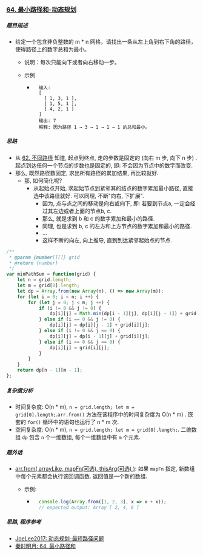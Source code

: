### [64. 最小路径和-动态规划](https://leetcode-cn.com/problems/minimum-path-sum/)

##### 题目描述

* 给定一个包含非负整数的 m * n 网格，请找出一条从左上角到右下角的路径，使得路径上的数字总和为最小。

    * 说明：每次只能向下或者向右移动一步。

    * 示例

        * ```example
            输入:
            [
              [ 1, 3, 1 ],
              [ 1, 5, 1 ],
              [ 4, 2, 1 ]
            ]
            输出: 7
            解释: 因为路径 1 → 3 → 1 → 1 → 1 的总和最小。
            ```



##### 思路

* 从 [62. 不同路径](https://leetcode-cn.com/problems/unique-paths/solution/62-bu-tong-lu-jing-pai-lie-zu-he-dong-tai-gui-hua-/) 知道, 起点到终点, 走的步数是固定的 (向右 m 步, 向下 n 步) . 起点到达任何一个节点的步数也是固定的, 即: 不会因为节点中的数字而改变.
* 那么, 既然路径数固定, 求出所有路径的累加结果, 再比较就好.
    * 那, 如何简化呢? 
        * 从起始点开始, 求起始节点到紧邻其的结点的数字累加最小路径, 直接选中该路径就好. 可以同理, 不断"向右, 下扩展".
            * 因为, 点与点之间的移动是向右或向下, 即: 若要到节点a, 一定会经过其左边或者上面的节点b, c.
            * 那么, 就是求到 b 和 c 的数字累加和最小的路径.
            * 同理, 也是求到 b, c 的左方和上方节点的数字累加和最小的路径.
            * ...
            * 这样不断的向左, 向上推导, 直到到达紧邻起始点的节点.

```javascript
/**
 * @param {number[][]} grid
 * @return {number}
 */
var minPathSum = function(grid) {
	let n = grid.length;
    let m = grid[0].length;
    let dp = Array.from(new Array(n), () => new Array(m));
    for (let i = 0; i < n; i ++) {
        for (let j = 0; j < m; j ++) {
            if (i != 0 && j != 0) {
                dp[i][j] = Math.min(dp[i - 1][j], dp[i][j - 1]) + grid[i][j];
            } else if (i == 0 && j != 0) {
                dp[i][j] = dp[i][j - 1] + grid[i][j];
            } else if (i != 0 && j == 0) {
                dp[i][j] = dp[i - 1][j] + grid[i][j];
            } else if (i == 0 && j == 0) {
                dp[i][j] = grid[i][j];
            }
        }
    }
    return dp[n - 1][m - 1];
};
```



##### 复杂度分析

* 时间复杂度: O(n * m), `n = grid.length; let m = grid[0].length;`.`arr.from()` 方法在该程序中的时间复杂度为 O(n * m) . 嵌套的 `for()` 循环中的语句也运行了 n * m 次.
* 空间复杂度: O(n * m), `n = grid.length; let m = grid[0].length;`. 二维数组 `dp` 包含 `n` 个一维数组, 每个一维数组中有 `m` 个元素.



##### 题外话

* [arr.from( arrayLike, mapFn(可选), thisArg(可选) )](https://developer.mozilla.org/zh-CN/docs/Web/JavaScript/Reference/Global_Objects/Array/from): 如果 `mapFn` 指定, 新数组中每个元素都会执行该回调函数. 返回值是一个新的数组.

    * 示例:

        * ```javascript
            console.log(Array.from([1, 2, 3], x => x + x));
            // expected output: Array [ 2, 4, 6 ]
            ```



##### 思路, 程序参考

* [JoeLee2017: 动态规划-最短路径问题](https://www.cnblogs.com/lixing-nlp/p/7688549.html)
* [秦时明月: 64. 最小路径和](https://leetcode-cn.com/problems/minimum-path-sum/solution/64-zui-xiao-lu-jing-he-by-alexer-660/)